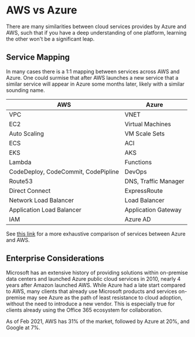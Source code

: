 # AWS vs Azure

There are many similarities between cloud services provides by Azure and AWS, such that if you have a deep understanding of one platform, learning the other won't be a significant leap.

## Service Mapping

In many cases there is a 1:1 mapping between services across AWS and Azure. One could surmise that after AWS launches a new service that a similar service will appear in Azure some months later, likely with a similar sounding name.

| AWS | Azure |
| --- | --- |
| VPC | VNET |
| EC2 | Virtual Machines |
| Auto Scaling | VM Scale Sets |
| ECS | ACI |
| EKS | AKS |
| Lambda | Functions |
| CodeDeploy, CodeCommit, CodePipline | DevOps |
| Route53 | DNS, Traffic Manager |
| Direct Connect | ExpressRoute |
| Network Load Balancer | Load Balancer |
| Application Load Balancer | Application Gateway |
| IAM | Azure AD |

See [this link](https://docs.microsoft.com/en-us/azure/architecture/aws-professional/services) for a more exhaustive comparison of services between Azure and AWS.

## Enterprise Considerations

Microsoft has an extensive history of providing solutions within on-premise data centers and launched Azure public cloud services in 2010, nearly 4 years after Amazon launched AWS. While Azure had a late start compared to AWS, many clients that already use Microsoft products and services on-premise may see Azure as the path of least resistance to cloud adoption, without the need to introduce a new vendor. This is especially true for clients already using the Office 365 ecosystem for collaboration. 

As of Feb 2021, AWS has 31% of the market, followed by Azure at 20%, and Google at 7%.